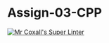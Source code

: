 # Assign-03-CPP
[![Mr Coxall's Super Linter](https://github.com/ICS3U-Programming-NathanA/Unit3-07-CPP/workflows/Mr%20Coxall's%20Super%20Linter/badge.svg)](https://github.com/ICS3U-Programming-NathanA/Unit3-07-CPP/actions/)

